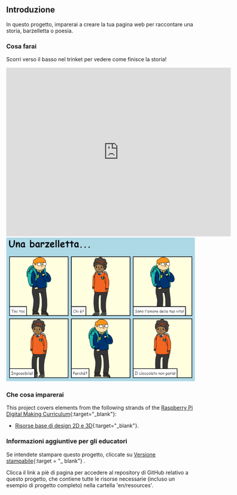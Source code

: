 ## Introduzione

In questo progetto, imparerai a creare la tua pagina web per raccontare una storia, barzelletta o poesia.

### Cosa farai

Scorri verso il basso nel trinket per vedere come finisce la storia!

<div class="trinket">
  <iframe src="https://trinket.io/embed/html/c8afdef912?outputOnly=true&start=result" width="600" height="450" frameborder="0" marginwidth="0" marginheight="0" allowfullscreen>
  </iframe>
  <img src="images/story-final.png">
</div>

### Che cosa imparerai

This project covers elements from the following strands of the [Raspberry Pi Digital Making Curriculum](https://rpf.io/curriculum){:target="_blank"}:

+ [Risorse base di design 2D e 3D](https://www.raspberrypi.org/curriculum/design/creator){:target="_blank"}.

### Informazioni aggiuntive per gli educatori

Se intendete stampare questo progetto, cliccate su [Versione stampabile](https://projects.raspberrypi.org/en/projects/tell-a-story/print){:target = "_ blank"} .

Clicca il link a piè di pagina per accedere al repository di GitHub relativo a questo progetto, che contiene tutte le risorse necessarie (incluso un esempio di progetto completo) nella cartella 'en/resources'.